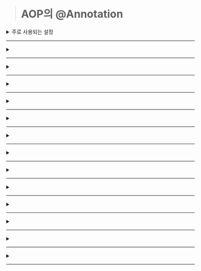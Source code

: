 ># AOP의 @Annotation 

<details markdown="1">
<summary>주로 사용되는 설정</summary>

- ## 주로 사용되는 설정

    - 과거의 스프링에서는 별도의 인터페이스로 구현되고 이를 클래스로 구현하는 방식으로 제작했으나, 스프링 3버전 이후에는 어노테이션만으로도 모든 설정이 가능
    - Target에 어떤 Advice를 적용할 것인지 XML 설정이 가능하지만, 어노테이션을 통해서도 사용이 가능함
    - AOP에서 Target은 Pointcut에 의해서 자신에게는 없는 기능들을 가지게 됨.
        |구분|설명|
        |---|---|
        |execution(@execution)|메서드를 기준으로 Pointcut을 설정|
        |within(@within)|특정한 타입(클래스)을 기준으로 Pointcut을 설정|
        |this|주어진 인터페이스를 구현한 객체를 대상으로 Pointcut으로 설정|
        |args(@args)|특정한 파라미터를 가지는 대상들만을 Pointcut으로 설정|
        |@annotation|특정한 어노테이션이 적용된 대상들만을 Pointcut으로 설정|
</details>

-------------

<details markdown="1">
<summary></summary>
</details>

-------------

<details markdown="1">
<summary></summary>
</details>

-------------

<details markdown="1">
<summary></summary>
</details>

-------------

<details markdown="1">
<summary></summary>
</details>

-------------

<details markdown="1">
<summary></summary>
</details>

-------------

<details markdown="1">
<summary></summary>
</details>

-------------

<details markdown="1">
<summary></summary>
</details>

-------------

<details markdown="1">
<summary></summary>
</details>

-------------

<details markdown="1">
<summary></summary>
</details>

-------------

<details markdown="1">
<summary></summary>
</details>

-------------

<details markdown="1">
<summary></summary>
</details>

-------------

<details markdown="1">
<summary></summary>
</details>

-------------

<details markdown="1">
<summary></summary>
</details>

-------------